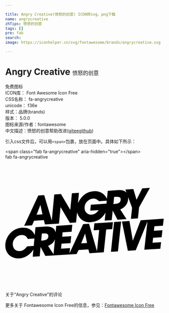 ```yaml
---

title: Angry Creative(愤怒的创意) ICON转svg、png下载
name: angrycreative
zhTips: 愤怒的创意
tags: []
pre: fab
search: 
image: https://iconhelper.cn/svg/fontawesome/brands/angrycreative.svg

---
```


# Angry Creative  <small style="font-size: 60%;font-weight: 100">愤怒的创意</small>


<div class="detail-page">
<p>
<span><span class="badge-success badge">免费图标</span> </span>
<br/>
<span>
ICON库：
<span class="badge-secondary badge">Font Awesome Icon Free</span> 
</span>
<br/>
<span>
CSS名称：
<span class="badge-secondary badge">fa-angrycreative</span> 
</span>
<br/>
<span>
unicode：
<span class="badge-secondary badge">f36e</span> 
<copy-btn content='f36e' btn-title=""></copy-btn>
<copy-btn :content='String.fromCodePoint(parseInt("f36e", 16))' btn-title="复制U"></copy-btn>
</span><br/><span>样式：<span class="badge-light badge">品牌(brands)</span></span>
<br/>
<span>
版本：
<span class="badge-secondary badge">5.0.0</span> 
</span>
<br/>
<span>图标来源/作者：<span class="badge-light badge">fontawesome</span></span> 
<br/>
<span class="zh-detail">中文描述：<span class="badge-primary badge">愤怒的创意</span><span class="help-link"><span>帮助改进</span>(<a href="https://gitee.com/liuwave/icon-helper/edit/master/json/fontawesome/brands/angrycreative.json" target="_blank" rel="noopener noreferrer">gitee</a><a href="https://github.com/liuwave/icon-helper/edit/master/json/fontawesome/brands/angrycreative.json" target="_blank" rel="noopener noreferrer">github</a></span>)</span><br/>
</p>
</div>
<div class="alert alert-dark">
  <i class="fab fa-angrycreative fa-xs"></i>
  <i class="fab fa-angrycreative fa-sm"></i>
  <i class="fab fa-angrycreative fa-lg"></i>
  <i class="fab fa-angrycreative fa-2x"></i>
  <i class="fab fa-angrycreative fa-3x"></i>
  <i class="fab fa-angrycreative fa-5x"></i>
  <i class="fab fa-angrycreative fa-7x"></i>
</div>
<div>
  <p>引入css文件后，可以用<code>&lt;span&gt;</code>包裹，放在页面中。具体如下所示：    
  </p>
  <div class="alert alert-primary" style="font-size: 14px">
    &lt;span class="fab fa-angrycreative" aria-hidden="true"&gt;&lt;/span&gt;
    <copy-btn content='<span class="fab fa-angrycreative" aria-hidden="true"></span>'></copy-btn>
  </div>
  <div class="alert alert-secondary">
    <i class="fab fa-angrycreative"
    style="font-size: 24px"
    aria-hidden="true"></i> fab fa-angrycreative
    <copy-btn content="fab fa-angrycreative" btn-title="复制图标名称"></copy-btn>
  </div>
</div>
<div id="svg" class="svg-wrap">
<svg xmlns="http://www.w3.org/2000/svg" viewBox="0 0 640 512"><path d="M640 238.2l-3.2 28.2-34.5 2.3-2 18.1 34.5-2.3-3.2 28.2-34.4 2.2-2.3 20.1 34.4-2.2-3 26.1-64.7 4.1 12.7-113.2L527 365.2l-31.9 2-23.8-117.8 30.3-2 13.6 79.4 31.7-82.4 93.1-6.2zM426.8 371.5l28.3-1.8L468 249.6l-28.4 1.9-12.8 120zM162 388.1l-19.4-36-3.5 37.4-28.2 1.7 2.7-29.1c-11 18-32 34.3-56.9 35.8C23.9 399.9-3 377 .3 339.7c2.6-29.3 26.7-62.8 67.5-65.4 37.7-2.4 47.6 23.2 51.3 28.8l2.8-30.8 38.9-2.5c20.1-1.3 38.7 3.7 42.5 23.7l2.6-26.6 64.8-4.2-2.7 27.9-36.4 2.4-1.7 17.9 36.4-2.3-2.7 27.9-36.4 2.3-1.9 19.9 36.3-2.3-2.1 20.8 55-117.2 23.8-1.6L370.4 369l8.9-85.6-22.3 1.4 2.9-27.9 75-4.9-3 28-24.3 1.6-9.7 91.9-58 3.7-4.3-15.6-39.4 2.5-8 16.3-126.2 7.7zm-44.3-70.2l-26.4 1.7C84.6 307.2 76.9 303 65 303.8c-19 1.2-33.3 17.5-34.6 33.3-1.4 16 7.3 32.5 28.7 31.2 12.8-.8 21.3-8.6 28.9-18.9l27-1.7 2.7-29.8zm56.1-7.7c1.2-12.9-7.6-13.6-26.1-12.4l-2.7 28.5c14.2-.9 27.5-2.1 28.8-16.1zm21.1 70.8l5.8-60c-5 13.5-14.7 21.1-27.9 26.6l22.1 33.4zm135.4-45l-7.9-37.8-15.8 39.3 23.7-1.5zm-170.1-74.6l-4.3-17.5-39.6 2.6-8.1 18.2-31.9 2.1 57-121.9 23.9-1.6 30.7 102 9.9-104.7 27-1.8 37.8 63.6 6.5-66.6 28.5-1.9-4 41.2c7.4-13.5 22.9-44.7 63.6-47.5 40.5-2.8 52.4 29.3 53.4 30.3l3.3-32 39.3-2.7c12.7-.9 27.8.3 36.3 9.7l-4.4-11.9 32.2-2.2 12.9 43.2 23-45.7 31-2.2-43.6 78.4-4.8 44.3-28.4 1.9 4.8-44.3-15.8-43c1 22.3-9.2 40.1-32 49.6l25.2 38.8-36.4 2.4-19.2-36.8-4 38.3-28.4 1.9 3.3-31.5c-6.7 9.3-19.7 35.4-59.6 38-26.2 1.7-45.6-10.3-55.4-39.2l-4 40.3-25 1.6-37.6-63.3-6.3 66.2-56.8 3.7zm276.6-82.1c10.2-.7 17.5-2.1 21.6-4.3 4.5-2.4 7-6.4 7.6-12.1.6-5.3-.6-8.8-3.4-10.4-3.6-2.1-10.6-2.8-22.9-2l-2.9 28.8zM327.7 214c5.6 5.9 12.7 8.5 21.3 7.9 4.7-.3 9.1-1.8 13.3-4.1 5.5-3 10.6-8 15.1-14.3l-34.2 2.3 2.4-23.9 63.1-4.3 1.2-12-31.2 2.1c-4.1-3.7-7.8-6.6-11.1-8.1-4-1.7-8.1-2.8-12.2-2.5-8 .5-15.3 3.6-22 9.2-7.7 6.4-12 14.5-12.9 24.4-1.1 9.6 1.4 17.3 7.2 23.3zm-201.3 8.2l23.8-1.6-8.3-37.6-15.5 39.2z"/></svg>
</div>
<detail full-name='fa-angrycreative'></detail>

<Vssue title="关于“Angry Creative”的评论" >关于“Angry Creative”的评论</Vssue>
    
<div><p>更多关于  Fontawesome Icon Free的信息，参见：<a target="_blank" href="https://iconhelper.cn/fontawesome.html">Fontawesome Icon Free</a>
</p></div>
